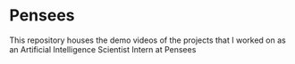 # Pensees
This repository houses the demo videos of the projects that I worked on as an Artificial Intelligence Scientist Intern at Pensees
